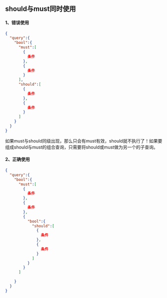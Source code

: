 ## should与must同时使用



#### 1、错误使用

```json
{
  "query":{
    "bool":{
      "must":[
        {
          条件
        },
        {
          条件
        }
      ],
      "should":[
        {
          条件
        },
        {
          条件
        }
      ]
    }
  }
}
```

如果must与should同级出现，那么只会有must有效，should就不执行了！如果要组成should与must的组合查询，只需要将should或must做为另一个的子查询。



#### 2、正确使用

```json
{
  "query":{
    "bool":{
      "must":[
        {
          条件
        },
        {
          条件
        },
        {
          "bool":{
            "should":[
              {
                条件
              },
              {
                条件
              }
            ]
          }
        }
      ]
      
    }
  }
}
```

